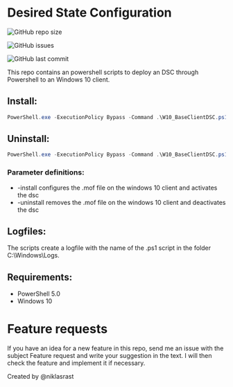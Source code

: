 # Desired State Configuration

![GitHub repo size](https://img.shields.io/github/repo-size/niklasrast/Windows-10-DSC-Configurator)

![GitHub issues](https://img.shields.io/github/issues-raw/niklasrast/Windows-10-DSC-Configurator)

![GitHub last commit](https://img.shields.io/github/last-commit/niklasrast/Windows-10-DSC-Configurator)

This repo contains an powershell scripts to deploy an DSC through Powershell to an Windows 10 client.

## Install:
```powershell
PowerShell.exe -ExecutionPolicy Bypass -Command .\W10_BaseClientDSC.ps1 -install
```

## Uninstall:
```powershell
PowerShell.exe -ExecutionPolicy Bypass -Command .\W10_BaseClientDSC.ps1 -uninstall
```

### Parameter definitions:
- -install configures the .mof file on the windows 10 client and activates the dsc
- -uninstall removes the .mof file on the windows 10 client and deactivates the dsc
 
## Logfiles:
The scripts create a logfile with the name of the .ps1 script in the folder C:\Windows\Logs.

## Requirements:
- PowerShell 5.0
- Windows 10

# Feature requests
If you have an idea for a new feature in this repo, send me an issue with the subject Feature request and write your suggestion in the text. I will then check the feature and implement it if necessary.

Created by @niklasrast 